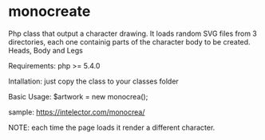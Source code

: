 # monocreate
Php class that output a character drawing. It loads random SVG files from 3 directories, each one containig parts of the character body to be created. 
Heads, Body and Legs

Requirements:
php >= 5.4.0

Intallation:
just copy the class to your classes folder

Basic Usage: 
$artwork = new monocrea();


sample: https://intelector.com/monocrea/

NOTE: each time the page loads it render a different character.
